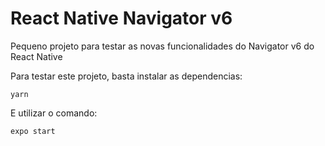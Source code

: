 # React Native Navigator v6

Pequeno projeto para testar as novas funcionalidades do Navigator v6 do React Native

Para testar este projeto, basta instalar as dependencias: 
```bach
yarn
```
E utilizar o comando: 
```bash
expo start
```
